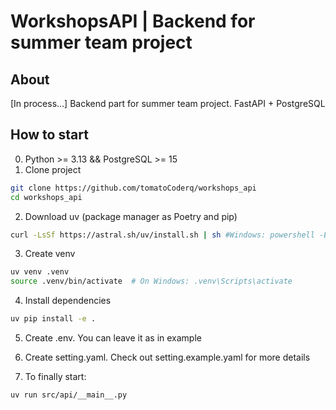 # WorkshopsAPI | Backend for summer team project

## About
[In process...]
Backend part for summer team project. FastAPI + PostgreSQL

## How to start
0. Python >= 3.13 && PostgreSQL >= 15
1. Clone project
```bash
git clone https://github.com/tomatoCoderq/workshops_api
cd workshops_api
```
2. Download uv (package manager as Poetry and pip)
```bash
curl -LsSf https://astral.sh/uv/install.sh | sh #Windows: powershell -ExecutionPolicy ByPass -c "irm https://astral.sh/uv/install.ps1 | iex"
```

3. Create venv 
```bash
uv venv .venv
source .venv/bin/activate  # On Windows: .venv\Scripts\activate
```
4. Install dependencies
```bash
uv pip install -e .
```
5. Create .env. You can leave it as in example

6. Create setting.yaml. Check out setting.example.yaml for more details
7. To finally start: 
```bash
uv run src/api/__main__.py
```